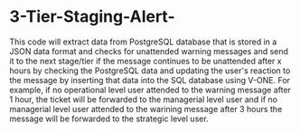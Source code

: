 # 3-Tier-Staging-Alert-
This code will extract data from PostgreSQL database that is stored in a JSON data format and checks for unattended warning messages and send it to the next stage/tier if the message continues to be unattended after x hours by checking the PostgreSQL data and updating the user's reaction to the message by inserting that data into the SQL database using V-ONE. For example, if no operational level user attended to the warning message after 1 hour, the ticket will be forwarded to the managerial level user and if no managerial level user attended to the warining message after 3 hours the message will be forwarded to the strategic level user.
